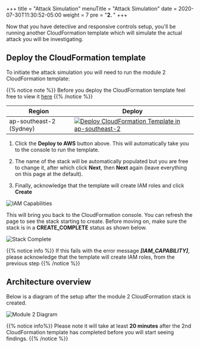 +++
title = "Attack Simulation"
menuTitle = "Attack Simulation"
date = 2020-07-30T11:30:52-05:00
weight = 7
pre = "<b>2. </b>"
+++

Now that you have detective and responsive controls setup, you'll be running another CloudFormation template which will simulate the actual attack you will be investigating.

## Deploy the CloudFormation template

To initiate the attack simulation you will need to run the module 2 CloudFormation template: 

{{% notice note %}}
Before you deploy the CloudFormation template feel free to view it [here](https://apj-security-workshop.s3-ap-southeast-2.amazonaws.com/cfn/02-aws-jam-threat-detection-response-attack-simulation-nom.yml)
{{% /notice %}}

Region|Deploy
-----|-----
ap-southeast-2 (Sydney)| <a href="https://console.aws.amazon.com/cloudformation/home?region=ap-southeast-2#/stacks/new?stackName=ThreatDetectionWksp-Attacks&templateURL=https://apj-security-workshop.s3-ap-southeast-2.amazonaws.com/cfn/02-aws-jam-threat-detection-response-attack-simulation-nom.yml" target="_blank">![Deploy CloudFormation Template in ap-southeast-2](/images/deploy-to-aws.png)</a>

1. Click the **Deploy to AWS** button above.  This will automatically take you to the console to run the template. 

2. The name of the stack will be automatically populated but you are free to change it, after which click **Next**, then **Next** again (leave everything on this page at the default).  

3. Finally, acknowledge that the template will create IAM roles and click **Create**

![IAM Capabilities](/images/iam-capabilities.png)

This will bring you back to the CloudFormation console. You can refresh the page to see the stack starting to create. Before moving on, make sure the stack is in a **CREATE_COMPLETE** status as shown below.

![Stack Complete](/images/02-stack-complete.png)

{{% notice info %}}
If this fails with the error message ***\[IAM_CAPABILITY\]***, please acknowledge that the template will create IAM roles, from the previous step
{{% /notice %}}

## Architecture overview

Below is a diagram of the setup after the module 2 CloudFormation stack is created.

![Module 2 Diagram](/images/02-diagram-module2-3v2.png)

{{% notice info%}}
Please note it will take at least **20 minutes** after the 2nd CloudFormation template has completed before you will start seeing findings.
{{% /notice %}}